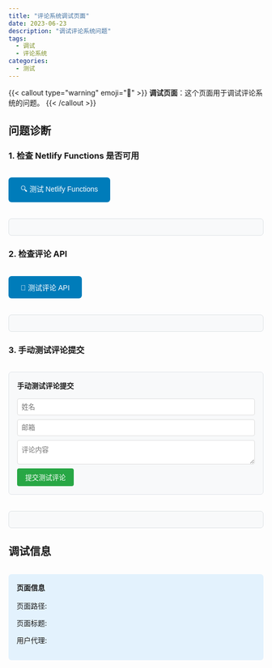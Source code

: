 ```yaml
---
title: "评论系统调试页面"
date: 2023-06-23
description: "调试评论系统问题"
tags:
  - 调试
  - 评论系统
categories:
  - 测试
---
```


{{< callout type="warning" emoji="🐛" >}}
**调试页面**：这个页面用于调试评论系统的问题。
{{< /callout >}}

## 问题诊断

### 1. 检查 Netlify Functions 是否可用

<button onclick="testNetlifyFunctions()" class="test-btn">🔍 测试 Netlify Functions</button>
<div id="netlify-test-result" class="test-result"></div>

### 2. 检查评论 API

<button onclick="testCommentAPI()" class="test-btn">💬 测试评论 API</button>
<div id="comment-api-result" class="test-result"></div>

### 3. 手动测试评论提交

<form id="manual-test-form" class="test-form">
  <h4>手动测试评论提交</h4>
  <input type="text" name="author" placeholder="姓名" required>
  <input type="email" name="email" placeholder="邮箱" required>
  <textarea name="content" placeholder="评论内容" required></textarea>
  <button type="submit">提交测试评论</button>
</form>
<div id="manual-test-result" class="test-result"></div>

## 调试信息

<div id="debug-info" class="debug-info">
  <h4>页面信息</h4>
  <p>页面路径: <span id="page-path"></span></p>
  <p>页面标题: <span id="page-title"></span></p>
  <p>用户代理: <span id="user-agent"></span></p>
</div>

<style>
.test-btn {
  background: #007cba;
  color: white;
  padding: 0.75rem 1.5rem;
  border: none;
  border-radius: 6px;
  font-size: 14px;
  font-weight: 500;
  cursor: pointer;
  margin: 1rem 0;
}

.test-result {
  margin: 1rem 0;
  padding: 1rem;
  border-radius: 6px;
  font-family: monospace;
  font-size: 12px;
  white-space: pre-wrap;
  max-height: 300px;
  overflow-y: auto;
  background: #f8f9fa;
  border: 1px solid #dee2e6;
}

.test-form {
  margin: 2rem 0;
  padding: 1rem;
  border: 1px solid #e1e5e9;
  border-radius: 6px;
  background: #f8f9fa;
}

.test-form h4 {
  margin: 0 0 1rem 0;
}

.test-form input,
.test-form textarea {
  display: block;
  width: 100%;
  padding: 0.5rem;
  margin: 0.5rem 0;
  border: 1px solid #ddd;
  border-radius: 4px;
}

.test-form button {
  background: #28a745;
  color: white;
  padding: 0.5rem 1rem;
  border: none;
  border-radius: 4px;
  cursor: pointer;
}

.debug-info {
  margin: 2rem 0;
  padding: 1rem;
  background: #e3f2fd;
  border-radius: 6px;
  font-size: 14px;
}

.debug-info h4 {
  margin: 0 0 1rem 0;
}
</style>

<script>
// 显示页面信息
document.getElementById('page-path').textContent = window.location.pathname;
document.getElementById('page-title').textContent = document.title;
document.getElementById('user-agent').textContent = navigator.userAgent;

// 测试 Netlify Functions
async function testNetlifyFunctions() {
  const resultDiv = document.getElementById('netlify-test-result');
  resultDiv.textContent = '正在测试 Netlify Functions...';
  
  try {
    const response = await fetch('/.netlify/functions/test-connection', {
      method: 'POST',
      headers: { 'Content-Type': 'application/json' },
      body: JSON.stringify({ action: 'test' })
    });
    
    const result = await response.json();
    resultDiv.textContent = `Netlify Functions 测试结果:\n${JSON.stringify(result, null, 2)}`;
  } catch (error) {
    resultDiv.textContent = `Netlify Functions 测试失败:\n${error.message}`;
  }
}

// 测试评论 API
async function testCommentAPI() {
  const resultDiv = document.getElementById('comment-api-result');
  resultDiv.textContent = '正在测试评论 API...';
  
  try {
    const response = await fetch('/.netlify/functions/get-comments?postId=/debug-comments/');
    const result = await response.json();
    resultDiv.textContent = `评论 API 测试结果:\n${JSON.stringify(result, null, 2)}`;
  } catch (error) {
    resultDiv.textContent = `评论 API 测试失败:\n${error.message}`;
  }
}

// 手动测试评论提交
document.getElementById('manual-test-form').addEventListener('submit', async (e) => {
  e.preventDefault();
  
  const resultDiv = document.getElementById('manual-test-result');
  const formData = new FormData(e.target);
  
  const commentData = {
    post_id: '/debug-comments/',
    post_title: '评论系统调试页面',
    author: formData.get('author'),
    email: formData.get('email'),
    content: formData.get('content'),
    user_agent: navigator.userAgent,
    ip: 'unknown'
  };
  
  resultDiv.textContent = '正在提交评论...';
  
  try {
    const response = await fetch('/.netlify/functions/add-comment', {
      method: 'POST',
      headers: { 'Content-Type': 'application/json' },
      body: JSON.stringify(commentData)
    });
    
    const result = await response.json();
    resultDiv.textContent = `评论提交结果:\n${JSON.stringify(result, null, 2)}`;
    
    if (result.success) {
      e.target.reset();
    }
  } catch (error) {
    resultDiv.textContent = `评论提交失败:\n${error.message}`;
  }
});

console.log('调试页面已加载');
</script>
